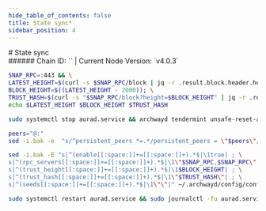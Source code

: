 ```yaml
---
hide_table_of_contents: false
title: State sync*
sidebar_position: 4
---
```


<div class="h1-with-icon icon-archway">
# State sync
</div>
###### Chain ID: `` | Current Node Version: `v4.0.3`

```bash
SNAP_RPC=:443 && \
LATEST_HEIGHT=$(curl -s $SNAP_RPC/block | jq -r .result.block.header.height); \
BLOCK_HEIGHT=$((LATEST_HEIGHT - 2000)); \
TRUST_HASH=$(curl -s "$SNAP_RPC/block?height=$BLOCK_HEIGHT" | jq -r .result.block_id.hash) && \
echo $LATEST_HEIGHT $BLOCK_HEIGHT $TRUST_HASH
```
```bash
sudo systemctl stop aurad.service && archwayd tendermint unsafe-reset-all --home ~/.archwayd --keep-addr-book
```
```bash
peers="@:"
sed -i.bak -e  "s/^persistent_peers *=.*/persistent_peers = \"$peers\"/" ~/.archwayd/config/config.toml
```
```bash
sed -i.bak -E "s|^(enable[[:space:]]+=[[:space:]]+).*$|\1true| ; \
s|^(rpc_servers[[:space:]]+=[[:space:]]+).*$|\1\"$SNAP_RPC,$SNAP_RPC\"| ; \
s|^(trust_height[[:space:]]+=[[:space:]]+).*$|\1$BLOCK_HEIGHT| ; \
s|^(trust_hash[[:space:]]+=[[:space:]]+).*$|\1\"$TRUST_HASH\"| ; \
s|^(seeds[[:space:]]+=[[:space:]]+).*$|\1\"\"|" ~/.archwayd/config/config.toml
```
```bash
sudo systemctl restart aurad.service && sudo journalctl -fu aurad.service --no-hostname -o cat
```
